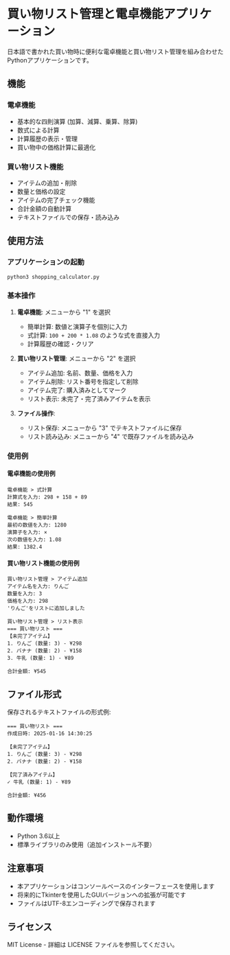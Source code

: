 # 買い物リスト管理と電卓機能アプリケーション

日本語で書かれた買い物時に便利な電卓機能と買い物リスト管理を組み合わせたPythonアプリケーションです。

## 機能

### 電卓機能
- 基本的な四則演算 (加算、減算、乗算、除算)
- 数式による計算
- 計算履歴の表示・管理
- 買い物中の価格計算に最適化

### 買い物リスト機能
- アイテムの追加・削除
- 数量と価格の設定
- アイテムの完了チェック機能
- 合計金額の自動計算
- テキストファイルでの保存・読み込み

## 使用方法

### アプリケーションの起動
```bash
python3 shopping_calculator.py
```

### 基本操作
1. **電卓機能**: メニューから "1" を選択
   - 簡単計算: 数値と演算子を個別に入力
   - 式計算: `100 + 200 * 1.08` のような式を直接入力
   - 計算履歴の確認・クリア

2. **買い物リスト管理**: メニューから "2" を選択
   - アイテム追加: 名前、数量、価格を入力
   - アイテム削除: リスト番号を指定して削除
   - アイテム完了: 購入済みとしてマーク
   - リスト表示: 未完了・完了済みアイテムを表示

3. **ファイル操作**:
   - リスト保存: メニューから "3" でテキストファイルに保存
   - リスト読み込み: メニューから "4" で既存ファイルを読み込み

### 使用例

#### 電卓機能の使用例
```
電卓機能 > 式計算
計算式を入力: 298 + 158 + 89
結果: 545

電卓機能 > 簡単計算
最初の数値を入力: 1280
演算子を入力: ×
次の数値を入力: 1.08
結果: 1382.4
```

#### 買い物リスト機能の使用例
```
買い物リスト管理 > アイテム追加
アイテム名を入力: りんご
数量を入力: 3
価格を入力: 298
'りんご'をリストに追加しました

買い物リスト管理 > リスト表示
=== 買い物リスト ===
【未完了アイテム】
1. りんご (数量: 3) - ¥298
2. バナナ (数量: 2) - ¥158
3. 牛乳 (数量: 1) - ¥89

合計金額: ¥545
```

## ファイル形式

保存されるテキストファイルの形式例:
```
=== 買い物リスト ===
作成日時: 2025-01-16 14:30:25

【未完了アイテム】
1. りんご (数量: 3) - ¥298
2. バナナ (数量: 2) - ¥158

【完了済みアイテム】
✓ 牛乳 (数量: 1) - ¥89

合計金額: ¥456
```

## 動作環境

- Python 3.6以上
- 標準ライブラリのみ使用（追加インストール不要）

## 注意事項

- 本アプリケーションはコンソールベースのインターフェースを使用します
- 将来的にTkinterを使用したGUIバージョンへの拡張が可能です
- ファイルはUTF-8エンコーディングで保存されます

## ライセンス

MIT License - 詳細は LICENSE ファイルを参照してください。